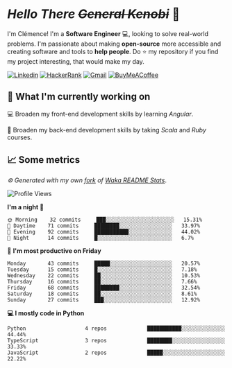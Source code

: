 <!---
chomelc/chomelc is a ✨ special ✨ repository because its `README.md` (this file) appears on your GitHub profile.
You can click the Preview link to take a look at your changes.
--->

# *Hello There ~~General Kenobi~~* :vulcan_salute:

I'm Clémence! I'm a **Software Engineer** :computer:, looking to solve real-world problems. I'm passionate about making **open-source** more accessible and creating software and tools to **help people**. Do :star: my repository if you find my project interesting, that would make my day.

<!-- Badges -->
[![Linkedin](https://img.shields.io/badge/-ClémenceChomel-blue?style=flat&logo=Linkedin&logoColor=white)](https://www.linkedin.com/in/clemencechomel/)
[![HackerRank](https://img.shields.io/badge/-clemence_chomel-islamicgreen?style=flat&logo=HackerRank&logoColor=black)](https://www.hackerrank.com/clemence_chomel?hr_r=1)
[![Gmail](https://img.shields.io/badge/-clemence.chomel-c14438?style=flat&logo=Gmail&logoColor=white)](mailto:clemence.chomel@gmail.com)
[![BuyMeACoffee](https://img.shields.io/badge/-chomelcl-yellow?style=flat&logo=buymeacoffee&logoColor=black)](https://www.buymeacoffee.com/chomelcl)

## :open_file_folder: What I'm currently working on

:computer: Broaden my front-end development skills by learning *Angular*.

:open_book: Broaden my back-end development skills by taking *Scala* and *Ruby* courses.

## :chart_with_upwards_trend: Some metrics

*:gear: Generated with my own [fork](https://github.com/chomelc/waka-readme-stats) of [Waka README Stats](https://github.com/anmol098/waka-readme-stats)*.

<!--START_SECTION:waka-->
![Profile Views](http://img.shields.io/badge/Profile%20Views-190-orange)

**I'm a night 🦉** 

```text
🌞 Morning    32 commits     ███░░░░░░░░░░░░░░░░░░░░░░   15.31% 
🌆 Daytime    71 commits     ████████░░░░░░░░░░░░░░░░░   33.97% 
🌃 Evening    92 commits     ███████████░░░░░░░░░░░░░░   44.02% 
🌙 Night      14 commits     █░░░░░░░░░░░░░░░░░░░░░░░░   6.7%

```
📅 **I'm most productive on Friday** 

```text
Monday       43 commits     █████░░░░░░░░░░░░░░░░░░░░   20.57% 
Tuesday      15 commits     █░░░░░░░░░░░░░░░░░░░░░░░░   7.18% 
Wednesday    22 commits     ██░░░░░░░░░░░░░░░░░░░░░░░   10.53% 
Thursday     16 commits     ██░░░░░░░░░░░░░░░░░░░░░░░   7.66% 
Friday       68 commits     ████████░░░░░░░░░░░░░░░░░   32.54% 
Saturday     18 commits     ██░░░░░░░░░░░░░░░░░░░░░░░   8.61% 
Sunday       27 commits     ███░░░░░░░░░░░░░░░░░░░░░░   12.92%

```


**💻 I mostly code in Python** 

```text
Python                   4 repos             ███████████░░░░░░░░░░░░░░   44.44% 
TypeScript               3 repos             ████████░░░░░░░░░░░░░░░░░   33.33% 
JavaScript               2 repos             █████░░░░░░░░░░░░░░░░░░░░   22.22%

```



<!--END_SECTION:waka-->